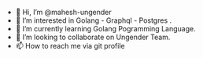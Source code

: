 - 👋 Hi, I’m @mahesh-ungender
- 👀 I’m interested in Golang - Graphql - Postgres .
- 🌱 I’m currently learning Golang Pogramming Language.
- 💞️ I’m looking to collaborate on Ungender Team.
- 📫 How to reach me via git profile

<!---
mahesh-ungender/mahesh-ungender is a ✨ special ✨ repository because its `README.md` (this file) appears on your GitHub profile.
You can click the Preview link to take a look at your changes.
--->
